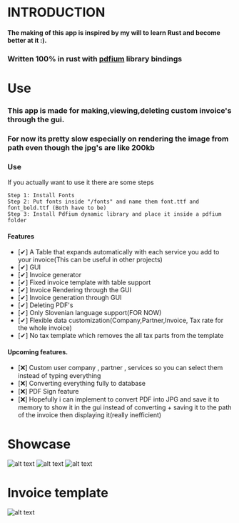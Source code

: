 # INTRODUCTION

#### The making of this app is inspired by my will to learn Rust and become better at it :).

### Written 100% in rust with [pdfium](https://github.com/bblanchon/pdfium-binaries/releases) library bindings

# Use

### This app is made for making,viewing,deleting custom invoice's through the gui.

### For now its pretty slow especially on rendering the image from path even though the jpg's are like 200kb

### Use 
If you actually want to use it there are some steps 
```
Step 1: Install Fonts
Step 2: Put fonts inside "/fonts" and name them font.ttf and font_bold.ttf (Both have to be)
Step 3: Install Pdfium dynamic library and place it inside a pdfium folder
```
#### Features
- [✔] A Table that expands automatically with each service you add to your invoice(This can be useful in other projects)
- [✔] GUI
- [✔] Invoice generator
- [✔] Fixed invoice template with table support
- [✔] Invoice Rendering through the GUI
- [✔] Invoice generation through GUI
- [✔] Deleting PDF's
- [✔] Only Slovenian language support(FOR NOW)
- [✔] Flexible data customization(Company,Partner,Invoice, Tax rate for the whole invoice)
- [✔] No tax template which removes the all tax parts from the template
#### Upcoming features.
- [❌] Custom user company , partner , services so you can select them instead of typing everything
- [❌] Converting everything fully to database
- [❌] PDF Sign feature
- [❌] Hopefully i can implement to convert PDF into JPG and save it to 
memory to show it in the gui instead of converting + saving it to the path of the invoice then displaying it(really inefficient)

# Showcase

![alt text](https://i.imgur.com/pwrZ4Xj.png "PDF Viewer")
![alt text](https://i.imgur.com/No2S5RC.png "Invoice Creation") 
![alt text](https://i.imgur.com/zxizbv3.png "Logo Title Text 1")

# Invoice template

![alt text](https://i.imgur.com/oSGMmMe.png "Logo Title Text 1")
